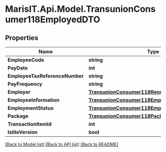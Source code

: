 
# MarisIT.Api.Model.TransunionConsumer118EmployedDTO

## Properties

Name | Type | Description | Notes
------------ | ------------- | ------------- | -------------
**EmployeeCode** | **string** |  | [optional] 
**PayDate** | **int** |  | [optional] 
**EmployeeTaxReferenceNumber** | **string** |  | [optional] 
**PayFrequency** | **string** |  | [optional] 
**Employer** | [**TransunionConsumer118RenumerationEmployerDTO**](TransunionConsumer118RenumerationEmployerDTO.md) |  | [optional] 
**EmployeeInformation** | [**TransunionConsumer118EmployeeDTO**](TransunionConsumer118EmployeeDTO.md) |  | [optional] 
**EmploymentStatus** | [**TransunionConsumer118EmploymentStatusDTO**](TransunionConsumer118EmploymentStatusDTO.md) |  | [optional] 
**Package** | [**TransunionConsumer118PackageDTO**](TransunionConsumer118PackageDTO.md) |  | [optional] 
**TransactionItemId** | **int** |  | [optional] 
**IsliteVersion** | **bool** |  | [optional] 

[[Back to Model list]](../README.md#documentation-for-models)
[[Back to API list]](../README.md#documentation-for-api-endpoints)
[[Back to README]](../README.md)

